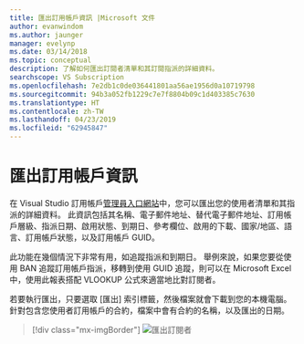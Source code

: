 ```yaml
---
title: 匯出訂用帳戶資訊 |Microsoft 文件
author: evanwindom
ms.author: jaunger
manager: evelynp
ms.date: 03/14/2018
ms.topic: conceptual
description: 了解如何匯出訂閱者清單和其訂閱指派的詳細資料。
searchscope: VS Subscription
ms.openlocfilehash: 7e2db1c0de036441801aa56ae1956d0a10719798
ms.sourcegitcommit: 94b3a052fb1229c7e7f8804b09c1d403385c7630
ms.translationtype: HT
ms.contentlocale: zh-TW
ms.lasthandoff: 04/23/2019
ms.locfileid: "62945847"
---
```

# <a name="exporting-subscription-information"></a>匯出訂用帳戶資訊

在 Visual Studio 訂用帳戶[管理員入口網站](https://manage.visualstudio.com)中，您可以匯出您的使用者清單和其指派的詳細資料。 此資訊包括其名稱、電子郵件地址、替代電子郵件地址、訂用帳戶層級、指派日期、啟用狀態、到期日、參考欄位、啟用的下載、國家/地區、語言、訂用帳戶狀態，以及訂用帳戶 GUID。

此功能在幾個情況下非常有用，如追蹤指派和到期日。 舉例來說，如果您要從使用 BAN 追蹤訂用帳戶指派，移轉到使用 GUID 追蹤，則可以在 Microsoft Excel 中，使用此報表搭配 VLOOKUP 公式來適當地比對訂閱者。

若要執行匯出，只要選取 [匯出] 索引標籤，然後檔案就會下載到您的本機電腦。 針對包含您使用者訂用帳戶的合約，檔案中會有合約的名稱，以及匯出的日期。
> [!div class="mx-imgBorder"]
> ![匯出訂閱者](_img/exporting-subscriptions/exporting-subscriptions.png)
